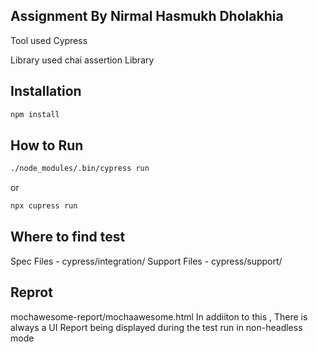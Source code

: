 ## Assignment By Nirmal Hasmukh Dholakhia 

Tool used
Cypress

Library used
chai assertion Library

## Installation

```bash
npm install
```
## How to Run

```bash
./node_modules/.bin/cypress run
```
or
```bash
npx cupress run
```
## Where to find test 

Spec Files - cypress/integration/
Support Files - cypress/support/

## Reprot

mochawesome-report/mochaawesome.html
In addiiton to this , There is always a UI Report being displayed during the test run in non-headless mode